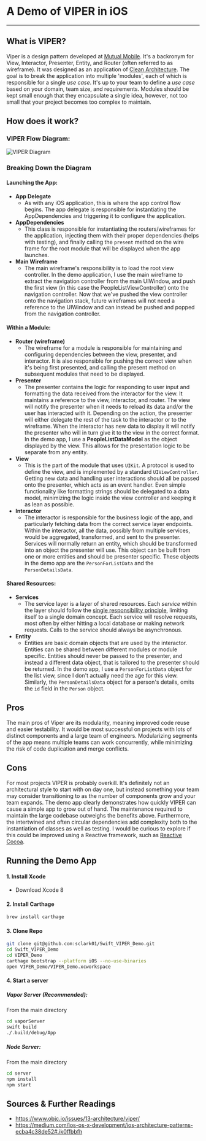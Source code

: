 # A Demo of VIPER in iOS
---

## What is VIPER?
Viper is a design pattern developed at [Mutual Mobile](https://github.com/mutualmobile/). It's a backronym for View, Interactor, Presenter, Entity, and Router (often referred to as wireframe). It was designed as an application of [Clean Architecture](https://8thlight.com/blog/uncle-bob/2012/08/13/the-clean-architecture.html). The goal is to break the application into multiple 'modules', each of which is responsible for a single *use case*. It's up to your team to define a *use case* based on your domain, team size, and requirements. Modules should be kept small enough that they encapsulate a single idea, however, not too small that your project becomes too complex to maintain.
## How does it work?
### VIPER Flow Diagram:
![VIPER Diagram](https://raw.githubusercontent.com/sclark01/Swift_VIPER_Demo/master/viper_wireframe.png "VIPER Diagram")
### Breaking Down the Diagram
#### Launching the App:
* __App Delegate__
    * As with any iOS application, this is where the app control flow begins. The app delegate is responsible for instantiating the AppDependencies and triggering it to configure the application.
* __AppDependencies__
    * This class is responsible for instantiating the routers/wireframes for the application, injecting them with their proper dependencies (helps with testing), and finally calling the `present` method on the wire frame for the root module that will be displayed when the app launches.
* __Main Wireframe__
    * The main wireframe's responsibility is to load the root view controller. In the demo application, I use the main wireframe to extract the navigation controller from the main UIWindow, and push the first view (in this case the PeopleListViewController) onto the navigation controller. Now that we've pushed the view controller onto the navigation stack, future wireframes will not need a reference to the UIWindow and can instead be pushed and popped from the navigation controller.

#### Within a Module:
* __Router (wireframe)__
    * The wireframe for a module is responsible for maintaining and configuring dependencies between the view, presenter, and interactor. It is also responsible for pushing the correct view when it's being first presented, and calling the present method on subsequent modules that need to be displayed.
* __Presenter__
    * The presenter contains the logic for responding to user input and formatting the data received from the interactor for the view. It maintains a reference to the view, interactor, and router. The view will notify the presenter when it needs to reload its data and/or the user has interacted with it. Depending on the action, the presenter will either delegate the rest of the task to the interactor or to the wireframe. When the interactor has new data to display it will notify the presenter who will in turn give it to the view in the correct format. In the demo app, I use a __PeopleListDataModel__ as the object displayed by the view. This allows for the presentation logic to be separate from any entity.
* __View__
    *  This is the part of the module that uses `UIKit`. A protocol is used to define the view, and is implemented by a standard `UIViewController`. Getting new data and handling user interactions should all be passed onto the presenter, which acts as an event handler. Even simple functionality like formatting strings should be delegated to a data model, minimizing the logic inside the view controller and keeping it as lean as possible.
* __Interactor__
    * The interactor is responsible for the business logic of the app, and particularly fetching data from the correct service layer endpoints. Within the interactor, all the data, possibly from multiple services, would be aggregated, transformed, and sent to the presenter. Services will normally return an entity, which should be transformed into an object the presenter will use. This object can be built from one or more entities and should be presenter specific. These objects in the demo app are the `PersonForListData` and the `PersonDetailsData`.

#### Shared Resources:
* __Services__
    * The service layer is a layer of shared resources. Each _service_ within the layer should follow the [single responsibility principle](https://en.wikipedia.org/wiki/Single_responsibility_principle), limiting itself to a single domain concept. Each service will resolve requests, most often by either hitting a local database or making network requests. Calls to the service should always be asynchronous.
* __Entity__
    * Entities are basic domain objects that are used by the interactor. Entities can be shared between different modules or module specific. Entities should never be passed to the presenter, and instead a different data object, that is tailored to the presenter should be returned. In the demo app, I use a `PersonForListData` object for the list view, since I don't actually need the age for this view. Similarly, the `PersonDetailsData` object for a person's details, omits the `id` field in the `Person` object.

## Pros
The main pros of Viper are its modularity, meaning improved code reuse and easier testability. It would be most successful on projects with lots of distinct components and a large team of engineers. Modularizing segments of the app means multiple teams can work concurrently, while minimizing the risk of code duplication and merge conflicts.

## Cons
For most projects VIPER is probably overkill. It's definitely not an architectural style to start with on day one, but instead something your team may consider transitioning to as the number of components grow and your team expands. The demo app clearly demonstrates how quickly VIPER can cause a simple app to grow out of hand. The maintenance required to maintain the large codebase outweighs the benefits above. Furthermore, the intertwined and often circular dependencies add complexity both to the instantiation of classes as well as testing. I would be curious to explore if this could be improved using a Reactive framework, such as [Reactive Cocoa](https://github.com/ReactiveCocoa/ReactiveCocoa).

## Running the Demo App

#### 1. Install Xcode

* Download Xcode 8

#### 2. Install Carthage

```bash
brew install carthage
```

#### 3. Clone Repo

```bash
git clone git@github.com:sclark01/Swift_VIPER_Demo.git
cd Swift_VIPER_Demo
cd VIPER_Demo
carthage bootstrap --platform iOS --no-use-binaries
open VIPER_Demo/VIPER_Demo.xcworkspace
```

#### 4. Start a  server

##### Vapor Server (Recommended):

From the main directory

```bash
cd vaporServer
swift build
./.build/debug/App
```

##### Node Server:

From the main directory

```bash
cd server
npm install
npm start
```

## Sources & Further Readings
- https://www.objc.io/issues/13-architecture/viper/
- https://medium.com/ios-os-x-development/ios-architecture-patterns-ecba4c38de52#.ik0ffbbfh
